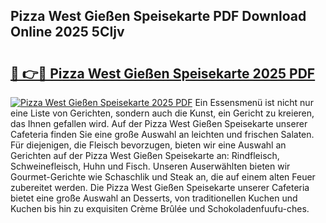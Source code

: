 ## Pizza West Gießen Speisekarte PDF Download Online 2025 5CIjv

# <h2><a href="http://gcboyl.nevu.top/?p=Pizza+West+Gie%c3%9fen+Speisekarte">🔗 👉🔴 Pizza West Gießen Speisekarte 2025 PDF</a></h2>

[![Pizza West Gießen Speisekarte 2025 PDF](https://i.imgur.com/dBaPXMq.png)](http://gcboyl.nevu.top/?p=Pizza+West+Gie%c3%9fen+Speisekarte)
Ein Essensmenü ist nicht nur eine Liste von Gerichten, sondern auch die Kunst, ein Gericht zu kreieren, das Ihnen gefallen wird. Auf der Pizza West Gießen Speisekarte unserer Cafeteria finden Sie eine große Auswahl an leichten und frischen Salaten. Für diejenigen, die Fleisch bevorzugen, bieten wir eine Auswahl an Gerichten auf der Pizza West Gießen Speisekarte an: Rindfleisch, Schweinefleisch, Huhn und Fisch. Unseren Auserwählten bieten wir Gourmet-Gerichte wie Schaschlik und Steak an, die auf einem alten Feuer zubereitet werden. Die Pizza West Gießen Speisekarte unserer Cafeteria bietet eine große Auswahl an Desserts, von traditionellen Kuchen und Kuchen bis hin zu exquisiten Crème Brûlée und Schokoladenfuufu-ches.
